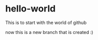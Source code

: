 # hello-world
This is to start with the world of github

now this is a new branch that is created :) 
